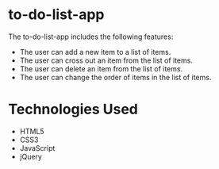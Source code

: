 # to-do-list-app

The to-do-list-app includes the following features:

- The user can add a new item to a list of items.
- The user can cross out an item from the list of items.
- The user can delete an item from the list of items.
- The user can change the order of items in the list of items.

# Technologies Used
- HTML5
- CSS3
- JavaScript
- jQuery
